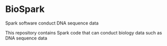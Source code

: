 # BioSpark
Spark software conduct DNA sequence data

This repository contains Spark code that can conduct biology data such as DNA sequence data

